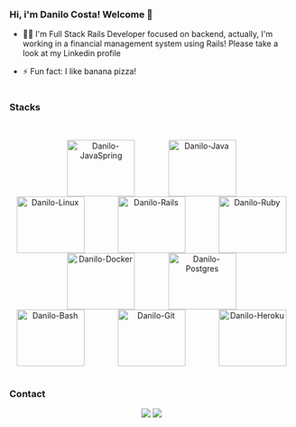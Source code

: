 ### Hi, i'm Danilo Costa! Welcome 👋

- 👨‍🎓 I'm Full Stack Rails Developer focused on backend, actually, I'm working in a financial management system using Rails! Please take a look at my Linkedin profile
- ⚡ Fun fact: I like banana pizza!
  
  #
  
### Stacks
<div style="display: inline_block"><br>
  <p align = "center">
    &nbsp;&nbsp;&nbsp;&nbsp;&nbsp;&nbsp;&nbsp;&nbsp;&nbsp;&nbsp;&nbsp;&nbsp;&nbsp;
    <img  align="center" alt="Danilo-JavaSpring" height="100" width="120" src="https://cdn.jsdelivr.net/gh/devicons/devicon/icons/spring/spring-original-wordmark.svg" />
    &nbsp;&nbsp;&nbsp;&nbsp;&nbsp;&nbsp;&nbsp;&nbsp;&nbsp;&nbsp;&nbsp;&nbsp;&nbsp;
    <img align="center" alt="Danilo-Java" height="100" width="120" src="https://cdn.jsdelivr.net/gh/devicons/devicon/icons/java/java-plain-wordmark.svg" />
    &nbsp;&nbsp;&nbsp;&nbsp;&nbsp;&nbsp;&nbsp;&nbsp;&nbsp;&nbsp;&nbsp;&nbsp;&nbsp;
    <img align="center" alt="Danilo-Linux" height="100" width="120" src="https://cdn.jsdelivr.net/gh/devicons/devicon/icons/linux/linux-original.svg">
    &nbsp;&nbsp;&nbsp;&nbsp;&nbsp;&nbsp;&nbsp;&nbsp;&nbsp;&nbsp;&nbsp;&nbsp;&nbsp;
   <img align="center" alt="Danilo-Rails" height="100" width="120" src="https://cdn.jsdelivr.net/gh/devicons/devicon/icons/rails/rails-plain-wordmark.svg" />
    &nbsp;&nbsp;&nbsp;&nbsp;&nbsp;&nbsp;&nbsp;&nbsp;&nbsp;&nbsp;&nbsp;&nbsp;&nbsp;
    <img align="center" alt="Danilo-Ruby" height="100" width="120" src="https://cdn.jsdelivr.net/gh/devicons/devicon/icons/ruby/ruby-original.svg"/>
    &nbsp;&nbsp;&nbsp;&nbsp;&nbsp;&nbsp;&nbsp;&nbsp;&nbsp;&nbsp;&nbsp;&nbsp;&nbsp;
    <img align="center" alt="Danilo-Docker" height="100" width="120" src="https://cdn.jsdelivr.net/gh/devicons/devicon/icons/docker/docker-original-wordmark.svg" />
    &nbsp;&nbsp;&nbsp;&nbsp;&nbsp;&nbsp;&nbsp;&nbsp;&nbsp;&nbsp;&nbsp;&nbsp;&nbsp;
    <img align="center" alt="Danilo-Postgres" height="100" width="120" src="https://cdn.jsdelivr.net/gh/devicons/devicon/icons/postgresql/postgresql-original.svg" />
    &nbsp;&nbsp;&nbsp;&nbsp;&nbsp;&nbsp;&nbsp;&nbsp;&nbsp;&nbsp;&nbsp;&nbsp;&nbsp;
    <img align="center" alt="Danilo-Bash" height="100" width="120" src="https://cdn.jsdelivr.net/gh/devicons/devicon/icons/bash/bash-original.svg" />
    &nbsp;&nbsp;&nbsp;&nbsp;&nbsp;&nbsp;&nbsp;&nbsp;&nbsp;&nbsp;&nbsp;&nbsp;&nbsp;
    <img align="center" alt="Danilo-Git" height="100" width="120" src="https://cdn.jsdelivr.net/gh/devicons/devicon/icons/git/git-original.svg" />
    &nbsp;&nbsp;&nbsp;&nbsp;&nbsp;&nbsp;&nbsp;&nbsp;&nbsp;&nbsp;&nbsp;&nbsp;&nbsp;
    <img align="center" alt="Danilo-Heroku" height="100" width="120" src="https://cdn.jsdelivr.net/gh/devicons/devicon/icons/heroku/heroku-original.svg" />     
  </p>
</div> 
  
  #

### Contact
<div> 
  <p align = "center">
    <a href="https://www.linkedin.com/in/danilocosta93/ target="_blank"><img src="https://img.shields.io/badge/-LinkedIn-%230077B5?style=for-the-badge&logo=linkedin&logoColor=white" target="_blank"></a> 
    <a href = "mailto:danilo.costa25932593@gmail.com"><img src="https://img.shields.io/badge/-Gmail-%23333?style=for-the-badge&logo=gmail&logoColor=white" target="_blank"></a>
  
  </p>
</div>
